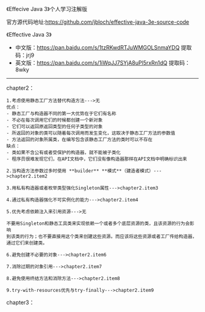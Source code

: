 《Effecive Java 3》个人学习注解版

官方源代码地址:https://github.com/jbloch/effective-java-3e-source-code

《Effective Java 3》

- 中文版：https://pan.baidu.com/s/1tzRKwdRTJuWMGOLSnmaYDQ 
  提取码：jrj9
- 英文版：https://pan.baidu.com/s/1iWqJJ7SYjA8uPl5rxRn1dQ 
  提取码：8wky

---
chapter2：

    1.考虑使用静态工厂方法替代构造方法--->无
    优点：
    - 静态工厂与构造器不同的第一大优势在于它们有名称
    - 不必在每次调用它们的时候都创建一个新对象
    - 它们可以返回原返回类型的任何子类型的对象
    - 所返回的对象的类可以随着每次调用而发生变化，这取决于静态工厂方法的参数值
    - 方法返回的对象所属类，在编写包含该静态工厂方法的类时可以不存在
    缺点：
    - 类如果不含公有或者受保护的构造器，就不能被子类化
    - 程序员很难发现它们，在API文档中，它们没有像构造器那样在API文档中明确标识出来

    2.当构造方法参数过多时使用 **builder** **模式**（建造者模式）--->chapter2.item2

    3.用私有构造器或者枚举类型强化Singleton属性--->chapter2.item3

    4.通过私有构造器强化不可实例化的能力--->chapter2.item4

    5.优先考虑依赖注入来引用资源--->无

    不要用Singleton和静态工具类来实现依赖一个或者多个底层资源的类，且该资源的行为会影响
    到该类的行为；也不要直接用这个类来创建这些资源。而应该将这些资源或者工厂传给构造器，
    通过它们来创建类。

    6.避免创建不必要的对象--->chapter2.item6

    7.消除过期的对象引用--->chapter2.item7

    8.避免使用终结方法和消除方法--->chapter2.item8
    
    9.try-with-resources优先与try-finally--->chapter2.item9
    
chapter3：